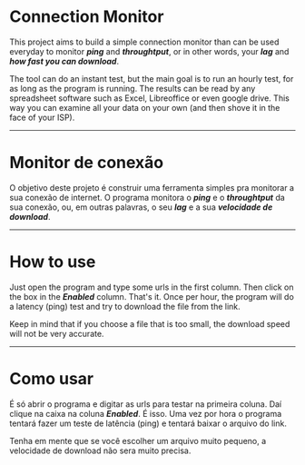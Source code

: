 Connection Monitor
=======================

This project aims to build a simple connection monitor than
can be used everyday to monitor ***ping*** and ***throughtput***,
or in other words, your ***lag*** and ***how fast you can download***.

The tool can do an instant test, but the main goal is to run an hourly test,
for as long as the program is running. The results can be read by
any spreadsheet software such as Excel, Libreoffice or even google drive.
This way you can examine all your data on your own (and then shove it in the face of your ISP).

---------------------

Monitor de conexão
======================

O objetivo deste projeto é construir uma ferramenta simples pra monitorar a sua conexão de internet.
O programa monitora o ***ping*** e o ***throughtput*** da sua conexão, ou, em outras palavras, o seu ***lag*** e a 
sua ***velocidade de download***.

----

How to use 
====================

Just open the program and type some urls in the first column. Then click on the box in the ***Enabled*** column.
That's it. Once per hour, the program will do a latency (ping) test and try to download the file from the link.

Keep in mind that if you choose a file that is too small, the download speed will not be very accurate.

-----

Como usar
==============

É só abrir o programa e digitar as urls para testar na primeira coluna. Daí clique na caixa na coluna ***Enabled***.
É isso. Uma vez por hora o programa tentará fazer um teste de latência (ping) e tentará baixar o arquivo do link.

Tenha em mente que se você escolher um arquivo muito pequeno, a velocidade de download não sera muito precisa.
